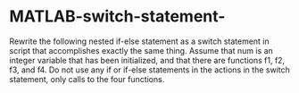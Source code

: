 # MATLAB-switch-statement-
Rewrite the following nested if-else statement as a switch statement in script that accomplishes exactly the same thing. Assume that num is an integer variable that has been initialized, and that there are functions f1, f2, f3, and f4. Do not use any if or if-else statements in the actions in the switch statement, only calls to the four functions.
